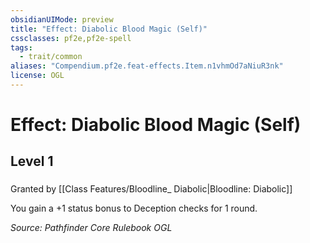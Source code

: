 ```yaml
---
obsidianUIMode: preview
title: "Effect: Diabolic Blood Magic (Self)"
cssclasses: pf2e,pf2e-spell
tags:
  - trait/common
aliases: "Compendium.pf2e.feat-effects.Item.n1vhmOd7aNiuR3nk"
license: OGL
---
```

# Effect: Diabolic Blood Magic (Self)
## Level 1
### 






Granted by [[Class Features/Bloodline_ Diabolic|Bloodline: Diabolic]]

You gain a +1 status bonus to Deception checks for 1 round.

*Source: Pathfinder Core Rulebook*
*OGL*